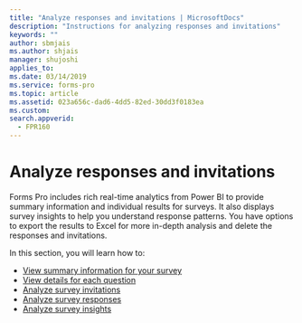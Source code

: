 ```yaml
---
title: "Analyze responses and invitations | MicrosoftDocs"
description: "Instructions for analyzing responses and invitations"
keywords: ""
author: sbmjais
ms.author: shjais
manager: shujoshi
applies_to: 
ms.date: 03/14/2019
ms.service: forms-pro
ms.topic: article
ms.assetid: 023a656c-dad6-4dd5-82ed-30dd3f0183ea
ms.custom: 
search.appverid:
  - FPR160
---
```


# Analyze responses and invitations



Forms Pro includes rich real-time analytics from Power BI to provide summary information and individual results for surveys. It also displays survey insights to help you understand response patterns. You have options to export the results to Excel for more in-depth analysis and delete the responses and invitations.

In this section, you will learn how to:

- [View summary information for your survey](view-summary-information.md)  
- [View details for each question](view-details-each-question.md)  
- [Analyze survey invitations](analyze-survey-invitations.md)  
- [Analyze survey responses](analyze-survey-responses.md)  
- [Analyze survey insights](analyze-survey-insights.md) 
